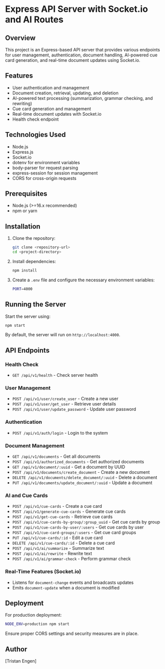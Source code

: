 # Express API Server with Socket.io and AI Routes

## Overview
This project is an Express-based API server that provides various endpoints for user management, authentication, document handling, AI-powered cue card generation, and real-time document updates using Socket.io.

## Features
- User authentication and management
- Document creation, retrieval, updating, and deletion
- AI-powered text processing (summarization, grammar checking, and rewriting)
- Cue card generation and management
- Real-time document updates with Socket.io
- Health check endpoint

## Technologies Used
- Node.js
- Express.js
- Socket.io
- dotenv for environment variables
- body-parser for request parsing
- express-session for session management
- CORS for cross-origin requests

## Prerequisites
- Node.js (>=16.x recommended)
- npm or yarn

## Installation
1. Clone the repository:
   ```sh
   git clone <repository-url>
   cd <project-directory>
   ```
2. Install dependencies:
   ```sh
   npm install
   ```
3. Create a `.env` file and configure the necessary environment variables:
   ```sh
   PORT=4000
   ```

## Running the Server
Start the server using:
```sh
npm start
```
By default, the server will run on `http://localhost:4000`.

## API Endpoints
### Health Check
- `GET /api/v1/health` - Check server health

### User Management
- `POST /api/v1/user/create_user` - Create a new user
- `POST /api/v1/user/get_user` - Retrieve user details
- `POST /api/v1/user/update_password` - Update user password

### Authentication
- `POST /api/v1/auth/login` - Login to the system

### Document Management
- `GET /api/v1/documents` - Get all documents
- `POST /api/v1/authorized_documents` - Get authorized documents
- `GET /api/v1/document/:uuid` - Get a document by UUID
- `POST /api/v1/documents/create_document` - Create a new document
- `DELETE /api/v1/documents/delete_document/:uuid` - Delete a document
- `PUT /api/v1/documents/update_document/:uuid` - Update a document

### AI and Cue Cards
- `POST /api/v1/cue-cards` - Create a cue card
- `POST /api/v1/generate-cue-cards` - Generate cue cards
- `POST /api/v1/get-cue-cards` - Retrieve cue cards
- `POST /api/v1/cue-cards-by-group/:group_uuid` - Get cue cards by group
- `POST /api/v1/cue-cards-by-user/:users` - Get cue cards by user
- `POST /api/v1/cue-card-groups/:users` - Get cue card groups
- `PUT /api/v1/cue-cards/:id` - Edit a cue card
- `DELETE /api/v1/cue-cards/:id` - Delete a cue card
- `POST /api/v1/ai/summarize` - Summarize text
- `POST /api/v1/ai/rewrite` - Rewrite text
- `POST /api/v1/ai/grammar-check` - Perform grammar check

### Real-Time Features (Socket.io)
- Listens for `document-change` events and broadcasts updates
- Emits `document-update` when a document is modified

## Deployment
For production deployment:
```sh
NODE_ENV=production npm start
```
Ensure proper CORS settings and security measures are in place.

## Author
[Tristan Engen]

